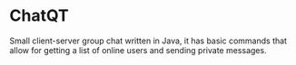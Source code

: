 # ChatQT
Small client-server group chat written in Java, it has basic commands that allow for getting a list of online users and sending private messages.
